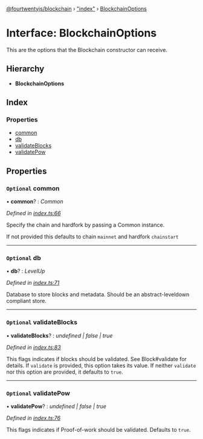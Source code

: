[@fourtwentyjs/blockchain](../README.md) › ["index"](../modules/_index_.md) › [BlockchainOptions](_index_.blockchainoptions.md)

# Interface: BlockchainOptions

This are the options that the Blockchain constructor can receive.

## Hierarchy

* **BlockchainOptions**

## Index

### Properties

* [common](_index_.blockchainoptions.md#optional-common)
* [db](_index_.blockchainoptions.md#optional-db)
* [validateBlocks](_index_.blockchainoptions.md#optional-validateblocks)
* [validatePow](_index_.blockchainoptions.md#optional-validatepow)

## Properties

### `Optional` common

• **common**? : *Common*

*Defined in [index.ts:66](https://github.com/420integrated/fourtwentyjs-vm/blob/master/packages/blockchain/src/index.ts#L66)*

Specify the chain and hardfork by passing a Common instance.

If not provided this defaults to chain `mainnet` and hardfork `chainstart`

___

### `Optional` db

• **db**? : *LevelUp*

*Defined in [index.ts:71](https://github.com/420integrated/fourtwentyjs-vm/blob/master/packages/blockchain/src/index.ts#L71)*

Database to store blocks and metadata. Should be an abstract-leveldown compliant store.

___

### `Optional` validateBlocks

• **validateBlocks**? : *undefined | false | true*

*Defined in [index.ts:83](https://github.com/420integrated/fourtwentyjs-vm/blob/master/packages/blockchain/src/index.ts#L83)*

This flags indicates if blocks should be validated. See Block#validate for details. If
`validate` is provided, this option takes its value. If neither `validate` nor this option are
provided, it defaults to `true`.

___

### `Optional` validatePow

• **validatePow**? : *undefined | false | true*

*Defined in [index.ts:76](https://github.com/420integrated/fourtwentyjs-vm/blob/master/packages/blockchain/src/index.ts#L76)*

This flags indicates if Proof-of-work should be validated. Defaults to `true`.
